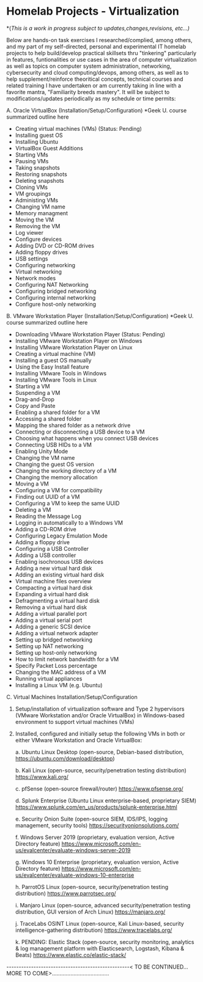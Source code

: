 # Homelab Projects - Virtualization
*(*This is a work in progress subject to updates,changes,revisions, etc...)*

Below are hands-on task exercises I researched/complied, among others, and my part of my self-directed, personal and experimental IT homelab projects to help build/develop practical skillsets thru "tinkering" particularly in features, funtionalities or use cases in the area of computer virtualization as well as topics on computer system administration, networking, cybersecurity and cloud computing/devops, among others, as well as to help supplement/reinforce theoritical concepts, technical courses and related training I have undertaken or am currently taking in line with a favorite mantra, "Familiarity breeds mastery". It will be subject to modifications/updates periodically as my schedule or time permits:

A. Oracle VirtualBox (Installation/Setup/Configuration)
*Geek U. course summarized outline here
- Creating virtual machines (VMs) (Status: Pending)
- Installing guest OS
- Installing Ubuntu
- VirtualBox Guest Additions
- Starting VMs 
- Pausing VMs
- Taking snapshots
- Restoring snapshots
- Deleting snapshots
- Cloning VMs
- VM groupings
- Administing VMs
- Changing VM name
- Memory managment
- Moving the VM
- Removing the VM
- Log viewer
- Configure devices
- Adding DVD or CD-ROM drives
- Adding floppy drives
- USB settings
- Configuring networking
- Virtual networking
- Network modes
- Configuring NAT Networking
- Configuring bridged networking
- Configuring internal networking
- Configure host-only networking

B. VMware Workstation Player (Installation/Setup/Configuration)
*Geek U. course summarized outline here
- Downloading VMware Workstation Player (Status: Pending)
- Installing VMware Workstation Player on Windows 
- Installing VMware Workstation Player on Linux 
- Creating a virtual machine (VM) 
- Installing a guest OS manually 
- Using the Easy Install feature
- Installing VMware Tools in Windows 
- Installing VMware Tools in Linux
- Starting a VM
- Suspending a VM 
- Drag-and-Drop 
- Copy and Paste 
- Enabling a shared folder for a VM 
- Accessing a shared folder 
- Mapping the shared folder as a network drive 
- Connecting or disconnecting a USB device to a VM  
- Choosing what happens when you connect USB devices 
- Connecting USB HIDs to a VM 
- Enabling Unity Mode
- Changing the VM name 
- Changing the guest OS version 
- Changing the working directory of a VM 
- Changing the memory allocation 
- Moving a VM 
- Configuring a VM for compatibility 
- Finding out UUID of a VM
- Configuring a VM to keep the same UUID 
- Deleting a VM 
- Reading the Message Log 
- Logging in automatically to a Windows VM
- Adding a CD-ROM drive 
- Configuring Legacy Emulation Mode 
- Adding a floppy drive 
- Configuring a USB Controller 
- Adding a USB controller 
- Enabling isochronous USB devices 
- Adding a new virtual hard disk 
- Adding an existing virtual hard disk 
- Virtual machine files overview 
- Compacting a virtual hard disk 
- Expanding a virtual hard disk 
- Defragmenting a virtual hard disk 
- Removing a virtual hard disk 
- Adding a virtual parallel port 
- Adding a virtual serial port 
- Adding a generic SCSI device
- Adding a virtual network adapter 
- Setting up bridged networking 
- Setting up NAT networking 
- Setting up host-only networking 
- How to limit network bandwidth for a VM 
- Specify Packet Loss percentage 
- Changing the MAC address of a VM
- Running virtual appliances
- Installing a Linux VM (e.g. Ubuntu)

C. Virtual Machines Installation/Setup/Configuration
1) Setup/installation of virtualization software and Type 2 hypervisors (VMware Workstation and/or Oracle VirtualBox) in Windows-based environment to support virtual machines (VMs)

2) Installed, configured and initially setup the following VMs in both or either VMware Workstation and Oracle VirtualBox:

   a. Ubuntu Linux Desktop (open-source, Debian-based distribution, https://ubuntu.com/download/desktop)

   b. Kali Linux (open-source, security/penetration testing distribution) https://www.kali.org/

   c. pfSense (open-source firewall/router) https://www.pfsense.org/

   d. Splunk Enterprise (Ubuntu Linux enterprise-based, proprietary SIEM) https://www.splunk.com/en_us/products/splunk-enterprise.html

   e. Security Onion Suite (open-source SIEM, IDS/IPS, logging management, security tools) https://securityonionsolutions.com/

   f. Windows Server 2019 (proprietary, evaluation version, Active Directory feature) https://www.microsoft.com/en-us/evalcenter/evaluate-windows-server-2019

   g. Windows 10 Enterprise (proprietary, evaluation version, Active Directory feature) https://www.microsoft.com/en-us/evalcenter/evaluate-windows-10-enterprise

   h. ParrotOS Linux (open-source, security/penetration testing distribution) https://www.parrotsec.org/

   i. Manjaro Linux (open-source, advanced security/penetration testing distribution, GUI version of Arch Linux) https://manjaro.org/

   j. TraceLabs OSINT Linux (open-source, Kali Linux-based, security intelligence-gathering distribution) https://www.tracelabs.org/

   k. PENDING: Elastic Stack (open-source, security monitoring, analytics & log management platform with Elasticsearch, Logstash, Kibana & Beats)                             https://www.elastic.co/elastic-stack/
   
   
--------------------------------------------------< TO BE CONTINUED... MORE TO COME>.....................................
